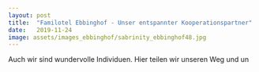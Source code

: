 ```yaml
---
layout: post
title:  "Familotel Ebbinghof - Unser entspannter Kooperationspartner"
date:   2019-11-24
image: assets/images_ebbinghof/sabrinity_ebbinghof48.jpg
---
```


Auch wir sind wundervolle Individuen. Hier teilen wir unseren Weg und un
